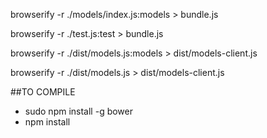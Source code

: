 browserify -r ./models/index.js:models > bundle.js


browserify -r ./test.js:test > bundle.js




browserify -r ./dist/models.js:models > dist/models-client.js


browserify -r ./dist/models.js > dist/models-client.js



##TO COMPILE

*  sudo npm install -g bower
* npm install